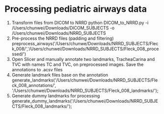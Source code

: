 # Processing pediatric airways data
1. Transform files from DICOM to NRRD
    python DICOM_to_NRRD.py -i /Users/chunwei/Downloads/DICOM_SUBJECTS -o /Users/chunwei/Downloads/NRRD_SUBJECTS
2. Pre-process the NRRD files (padding and filtering)
    preprocess_airways('/Users/chunwe/Downloads/NRRD_SUBJECTS/Fleck_008/','/Users/chunwei/Downloads/NRRD_SUBJECTS/Fleck_008_processed/')
3. Open Slicer and manually annotate two landmarks, TracheaCarina and TVC with names TC and TVC, on preprocessed images. Save the annotations to .acsv files
4. Generate landmark files base on the annotation
    generate_landmarks('/Users/chunwei/Downloads/NRRD_SUBJECTS/Fleck_008_annotations/', '/Users/chunwei/Downloads/NRRD_SUBJECTS/Fleck_008_landmarks/');
5. Generate dummy landmarks for processing
    generate_dummy_landmarks('/Users/chunwei/Downloads/NRRD_SUBJECTS/Fleck_008_landmarks/');